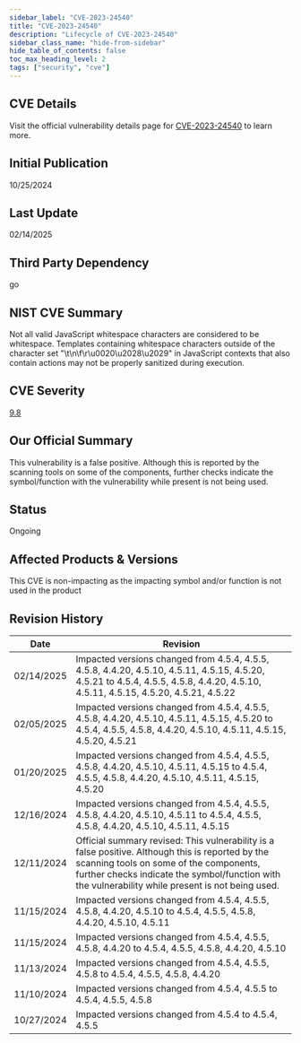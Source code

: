 ```yaml
---
sidebar_label: "CVE-2023-24540"
title: "CVE-2023-24540"
description: "Lifecycle of CVE-2023-24540"
sidebar_class_name: "hide-from-sidebar"
hide_table_of_contents: false
toc_max_heading_level: 2
tags: ["security", "cve"]
---
```


## CVE Details

Visit the official vulnerability details page for [CVE-2023-24540](https://nvd.nist.gov/vuln/detail/cve-2023-24540) to learn more.

## Initial Publication

10/25/2024

## Last Update

02/14/2025

## Third Party Dependency 

go


## NIST CVE Summary

Not all valid JavaScript whitespace characters are considered to be whitespace. Templates containing whitespace characters outside of the character set "\\t\\n\\f\\r\\u0020\\u2028\\u2029" in JavaScript contexts that also contain actions may not be properly sanitized during execution.

## CVE Severity

[9.8](https://nvd.nist.gov/vuln/detail/cve-2023-24540)

## Our Official Summary

This vulnerability is a false positive. Although this is reported by the scanning tools on some of the components, further checks indicate the symbol/function with the vulnerability while present is not being used.

## Status

Ongoing

## Affected Products & Versions

This CVE is non-impacting as the impacting symbol and/or function is not used in the product


## Revision History

| Date | Revision |
| --- | --- |
| 02/14/2025 | Impacted versions changed from 4.5.4, 4.5.5, 4.5.8, 4.4.20, 4.5.10, 4.5.11, 4.5.15, 4.5.20, 4.5.21 to 4.5.4, 4.5.5, 4.5.8, 4.4.20, 4.5.10, 4.5.11, 4.5.15, 4.5.20, 4.5.21, 4.5.22 |
| 02/05/2025 | Impacted versions changed from 4.5.4, 4.5.5, 4.5.8, 4.4.20, 4.5.10, 4.5.11, 4.5.15, 4.5.20 to 4.5.4, 4.5.5, 4.5.8, 4.4.20, 4.5.10, 4.5.11, 4.5.15, 4.5.20, 4.5.21 |
| 01/20/2025 | Impacted versions changed from 4.5.4, 4.5.5, 4.5.8, 4.4.20, 4.5.10, 4.5.11, 4.5.15 to 4.5.4, 4.5.5, 4.5.8, 4.4.20, 4.5.10, 4.5.11, 4.5.15, 4.5.20 |
| 12/16/2024 | Impacted versions changed from 4.5.4, 4.5.5, 4.5.8, 4.4.20, 4.5.10, 4.5.11 to 4.5.4, 4.5.5, 4.5.8, 4.4.20, 4.5.10, 4.5.11, 4.5.15 |
| 12/11/2024 | Official summary revised: This vulnerability is a false positive. Although this is reported by the scanning tools on some of the components, further checks indicate the symbol/function with the vulnerability while present is not being used. |
| 11/15/2024 | Impacted versions changed from 4.5.4, 4.5.5, 4.5.8, 4.4.20, 4.5.10 to 4.5.4, 4.5.5, 4.5.8, 4.4.20, 4.5.10, 4.5.11 |
| 11/15/2024 | Impacted versions changed from 4.5.4, 4.5.5, 4.5.8, 4.4.20 to 4.5.4, 4.5.5, 4.5.8, 4.4.20, 4.5.10 |
| 11/13/2024 | Impacted versions changed from 4.5.4, 4.5.5, 4.5.8 to 4.5.4, 4.5.5, 4.5.8, 4.4.20 |
| 11/10/2024 | Impacted versions changed from 4.5.4, 4.5.5 to 4.5.4, 4.5.5, 4.5.8 |
| 10/27/2024 | Impacted versions changed from 4.5.4 to 4.5.4, 4.5.5 |

